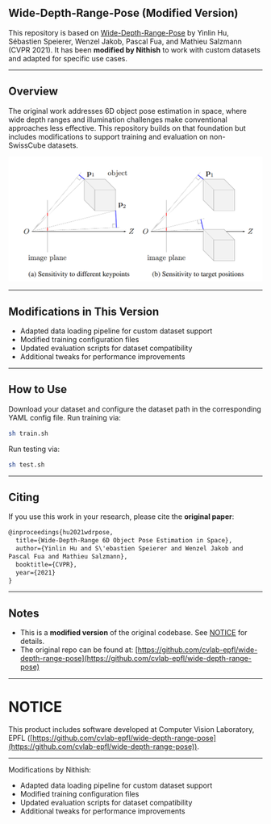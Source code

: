 ## Wide-Depth-Range-Pose (Modified Version)

This repository is based on [Wide-Depth-Range-Pose](https://github.com/cvlab-epfl/wide-depth-range-pose) by Yinlin Hu, Sébastien Speierer, Wenzel Jakob, Pascal Fua, and Mathieu Salzmann (CVPR 2021).
It has been **modified by Nithish** to work with custom datasets and adapted for specific use cases.

---

## Overview

The original work addresses 6D object pose estimation in space, where wide depth ranges and illumination challenges make conventional approaches less effective.
This repository builds on that foundation but includes modifications to support training and evaluation on non-SwissCube datasets.

<p align="center">
  <img width="600" src="./resources/Problem_of_rep_error.png">
</p>

---

## Modifications in This Version

* Adapted data loading pipeline for custom dataset support
* Modified training configuration files
* Updated evaluation scripts for dataset compatibility
* Additional tweaks for performance improvements

---

## How to Use

Download your dataset and configure the dataset path in the corresponding YAML config file.
Run training via:

```bash
sh train.sh
```

Run testing via:

```bash
sh test.sh
```

---

## Citing

If you use this work in your research, please cite the **original paper**:

```
@inproceedings{hu2021wdrpose,
  title={Wide-Depth-Range 6D Object Pose Estimation in Space},
  author={Yinlin Hu and S\'ebastien Speierer and Wenzel Jakob and Pascal Fua and Mathieu Salzmann},
  booktitle={CVPR},
  year={2021}
}
```

---

## Notes

* This is a **modified version** of the original codebase. See [NOTICE](./NOTICE) for details.
* The original repo can be found at: [https://github.com/cvlab-epfl/wide-depth-range-pose](https://github.com/cvlab-epfl/wide-depth-range-pose)

---

# NOTICE

This product includes software developed at
Computer Vision Laboratory, EPFL
([https://github.com/cvlab-epfl/wide-depth-range-pose](https://github.com/cvlab-epfl/wide-depth-range-pose)).

---

Modifications by Nithish:

* Adapted data loading pipeline for custom dataset support
* Modified training configuration files
* Updated evaluation scripts for dataset compatibility
* Additional tweaks for performance improvements
